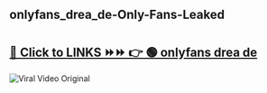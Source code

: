 
 ## onlyfans_drea_de-Only-Fans-Leaked

# <h2><a href="https://clipsfans.com/onlyfans_drea_de&ref=git">🔗 Click to LINKS ⏩⏩ 👉 🟢 onlyfans drea de </a></h2>

<a href="https://clipsfans.com/onlyfans_drea_de&ref=git" rel="nofollow" data-target="animated-image.originalLink"><img src="https://i.ibb.co.com/xMMVF88/686577567.gif" alt="Viral Video Original" style="max-width: 100%; display: inline-block;" data-target="animated-image.originalImage"></a>

